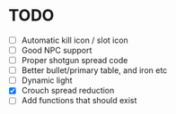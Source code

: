 # TODO
- [ ] Automatic kill icon / slot icon
- [ ] Good NPC support
- [ ] Proper shotgun spread code
- [ ] Better bullet/primary table, and iron etc
- [ ] Dynamic light
- [x] Crouch spread reduction
- [ ] Add functions that should exist